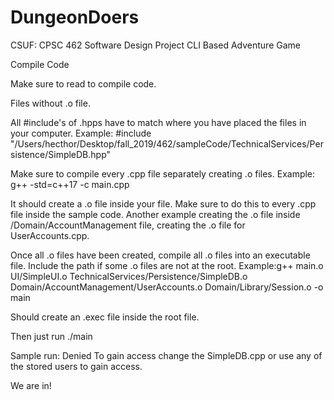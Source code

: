 # DungeonDoers
CSUF: CPSC 462 Software Design Project
CLI Based Adventure Game

Compile Code

Make sure to read to compile code.

Files without .o file. 

All #include's of .hpps have to match where you have placed the files in your computer.
Example: #include "/Users/hecthor/Desktop/fall_2019/462/sampleCode/TechnicalServices/Persistence/SimpleDB.hpp" 

Make sure to compile every .cpp file separately creating .o files.
Example: g++ -std=c++17 -c main.cpp 


It should create a .o file inside your file. Make sure to do this to every .cpp file inside the sample code. 
Another example creating the .o file inside /Domain/AccountManagement file, creating the .o file for UserAccounts.cpp.
 

Once all .o files have been created, compile all .o files into an executable file. Include the path if some .o files are not at the root.
Example:g++ main.o UI/SimpleUI.o  TechnicalServices/Persistence/SimpleDB.o Domain/AccountManagement/UserAccounts.o Domain/Library/Session.o -o main
 
 
Should create an .exec file inside the root file. 

Then just run ./main 

Sample run: Denied 
To gain access change the SimpleDB.cpp or use any of the stored users to gain access. 

We are in!
